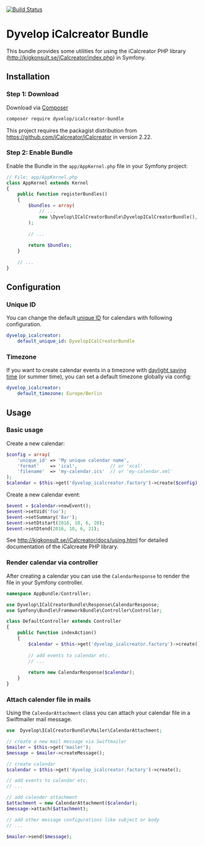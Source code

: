 [![Build Status](https://travis-ci.org/dyvelop/icalcreator-bundle.svg?branch=master)](https://travis-ci.org/dyvelop/icalcreator-bundle)

# Dyvelop iCalcreator Bundle

This bundle provides some utilities for using the iCalcreator PHP library (http://kigkonsult.se/iCalcreator/index.php) in Symfony.

## Installation

### Step 1: Download

Download via [Composer](https://getcomposer.org/)

```bash
composer require dyvelop/icalcreator-bundle
```

This project requires the packagist distribution from https://github.com/iCalcreator/iCalcreator in version 2.22.

### Step 2: Enable Bundle

Enable the Bundle in the `app/AppKernel.php` file in your Symfony project:

```php
// File: app/AppKernel.php
class AppKernel extends Kernel
{
    public function registerBundles()
    {
        $bundles = array(
            // ...
            new \Dyvelop\ICalCreatorBundle\DyvelopICalCreatorBundle(),
        );
        
        // ...
        
        return $bundles;
    }
    
    // ...
}
```

## Configuration

### Unique ID

You can change the default [unique ID](http://kigkonsult.se/iCalcreator/docs/using.html#Unique_id) for calendars with following configuration.

```yml
dyvelop_icalcreator:
    default_unique_id: DyvelopICalCreatorBundle
```

### Timezone

If you want to create calendar events in a timezone with [daylight saving time](https://en.wikipedia.org/wiki/Daylight_saving_time) (or summer time), you can set a default timezone globally via config:

```yml
dyvelop_icalcreator:
    default_timezone: Europe/Berlin
```

## Usage

### Basic usage

Create a new calendar:

```php
$config = array(
    'unique_id' => 'My unique calendar name',
    'format'    => 'ical',            // or 'xcal'
    'filename'  => 'my-calendar.ics'  // or 'my-calendar.xml'
);
$calendar = $this->get('dyvelop_icalcreator.factory')->create($config);
```

Create a new calendar event:

```php
$event = $calendar->newEvent();
$event->setUid('foo');
$event->setSummary('Bar');
$event->setDtstart(2016, 10, 6, 20);
$event->setDtend(2016, 10, 6, 21);
```

See http://kigkonsult.se/iCalcreator/docs/using.html for detailed documentation of the iCalcreate PHP library.

### Render calendar via controller

After creating a calendar you can use the `CalendarResponse` to render the file in your Symfony controller.

```php
namespace AppBundle/Controller;

use Dyvelop\ICalCreatorBundle\Response\CalendarResponse;
use Symfony\Bundle\FrameworkBundle\Controller\Controller;

class DefaultController extends Controller
{
    public function indexAction()
    {
        $calendar = $this->get('dyvelop_icalcreator.factory')->create();
        
        // add events to calendar etc.
        // ...
        
        return new CalendarResponse($calendar);
    }
}
```

### Attach calender file in mails

Using the `CalendarAttachment` class you can attach your calendar file in a Swiftmailer mail message.

```php
use  Dyvelop\ICalCreatorBundle\Mailer\CalendarAttachment;

// create a new mail message via Swiftmailer
$mailer = $this->get('mailer');
$message = $mailer->createMessage();

// create calendar
$calendar = $this->get('dyvelop_icalcreator.factory')->create();

// add events to calendar etc.
// ...

// add calender attachment
$attachment = new CalendarAttachment($calendar);
$message->attach($attachment);

// add other message configurations like subject or body
// ...

$mailer->send($message);
```
